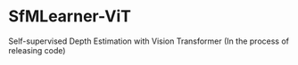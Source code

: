 # SfMLearner-ViT
Self-supervised Depth Estimation with Vision Transformer
(In the process of releasing code)
